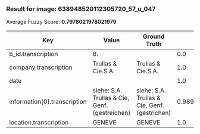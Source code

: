 ### Result for image: 638948520112305720_57_u_047
Average Fuzzy Score: **0.7978021978021979**
<small>

| Key | Value | Ground Truth | Score |
| --- | --- | --- | --- |
| b_id.transcription | B.  |  | 0.0 |
| company.transcription | Trullas & Cie.S.A. | Trullas & Cie.S.A. | 1.0 |
| date |  |  | 1.0 |
| information[0].transcription | siehe: S.A. Trullas & Cie, Genf. (gestreichen) | siehe: S.A. Trullas & Cie, Genf. (gestrichen) | 0.989010989010989 |
| location.transcription | GENEVE | GENEVE | 1.0 |

</small>
